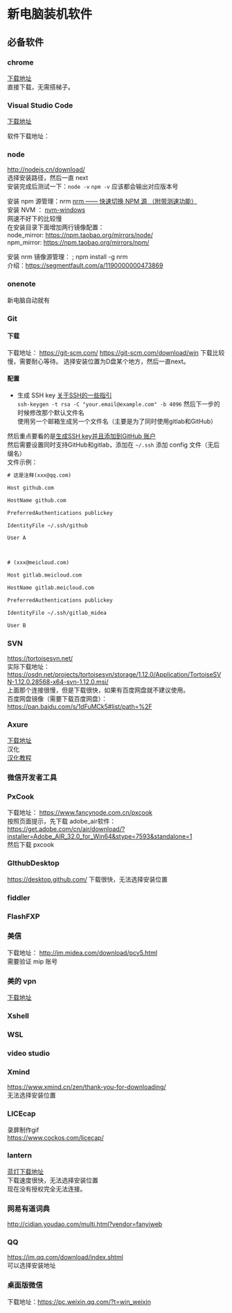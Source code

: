 # 新电脑装机软件

## 必备软件

### chrome
[下载地址](https://www.google.cn/intl/zh-CN/chrome/)  
直接下载，无需搭梯子。

### Visual Studio Code  
[下载地址](https://code.visualstudio.com/)  

软件下载地址：  

### node
http://nodejs.cn/download/  
选择安装路径，然后一直 next  
安装完成后测试一下：`node -v` `npm -v` 应该都会输出对应版本号  

安装 npm 源管理：nrm  [nrm —— 快速切换 NPM 源 （附带测速功能）](https://segmentfault.com/a/1190000000473869)  
安装 NVM ： [nvm-windows](https://github.com/coreybutler/nvm-windows/releases)  
网速不好下的比较慢  
在安装目录下面增加两行镜像配置：  
node_mirror: https://npm.taobao.org/mirrors/node/   
npm_mirror: https://npm.taobao.org/mirrors/npm/  
 

安装 nrm 镜像源管理： ; npm install -g nrm  
介绍：https://segmentfault.com/a/1190000000473869  

### onenote
新电脑自动就有  

### Git
#### 下载
下载地址：
https://git-scm.com/
https://git-scm.com/download/win
下载比较慢，需要耐心等待。
选择安装位置为D盘某个地方，然后一直next。
#### 配置
* 生成 SSH key
[关于SSH的一些指引](https://help.github.com/en/articles/connecting-to-github-with-ssh)  
`ssh-keygen -t rsa -C "your.email@example.com" -b 4096`  然后下一步的时候修改那个默认文件名  
使用另一个邮箱生成另一个文件名（主要是为了同时使用gitlab和GitHub）    

然后重点要看的是[生成SSH key并且添加到GitHub 账户](https://help.github.com/en/articles/adding-a-new-ssh-key-to-your-github-account)  
然后需要设置同时支持GitHub和gitlab，添加在 `~/.ssh` 添加 config 文件（无后缀名）  
文件示例：  
```txt
# 这是注释(xxx@qq.com)

Host github.com

HostName github.com

PreferredAuthentications publickey

IdentityFile ~/.ssh/github

User A



# (xxx@meicloud.com)

Host gitlab.meicloud.com

HostName gitlab.meicloud.com

PreferredAuthentications publickey

IdentityFile ~/.ssh/gitlab_midea

User B
```
### SVN
https://tortoisesvn.net/  
实际下载地址：https://osdn.net/projects/tortoisesvn/storage/1.12.0/Application/TortoiseSVN-1.12.0.28568-x64-svn-1.12.0.msi/  
上面那个连接很慢，但是下载很快，如果有百度网盘就不建议使用。  
百度网盘镜像（需要下载百度网盘）：https://pan.baidu.com/s/1dFuMCk5#list/path=%2F  

### Axure
[下载地址](https://www.axure.com.cn/3510/)  
汉化  
[汉化教程](https://www.axure.com.cn/2616/)  
### 微信开发者工具


### PxCook

下载地址： https://www.fancynode.com.cn/pxcook  
按照页面提示，先下载 adobe_air软件：  https://get.adobe.com/cn/air/download/?installer=Adobe_AIR_32.0_for_Win64&stype=7593&standalone=1  
然后下载 pxcook  

### GIthubDesktop
https://desktop.github.com/
下载很快，无法选择安装位置

### fiddler
### FlashFXP
### 美信
下载地址： http://im.midea.com/download/pcv5.html  
需要验证 mip 账号  
### 美的 vpn
[下载地址](https://vpn.midea.com/remote/login?lang=GB2312)  
### Xshell
### WSL
### video studio
### Xmind
https://www.xmind.cn/zen/thank-you-for-downloading/  
无法选择安装位置  
### LICEcap
录屏制作gif  
https://www.cockos.com/licecap/  
### lantern
[蓝灯下载地址](https://github.com/getlantern/download)  
下载速度很快，无法选择安装位置  
现在没有授权完全无法连接。  
### 网易有道词典
http://cidian.youdao.com/multi.html?vendor=fanyiweb  
### QQ
https://im.qq.com/download/index.shtml  
可以选择安装地址  

### 桌面版微信

下载地址：https://pc.weixin.qq.com/?t=win_weixin  
